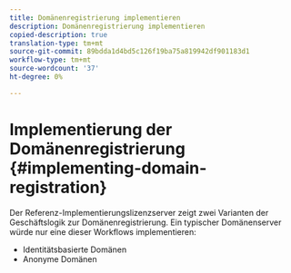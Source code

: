 ```yaml
---
title: Domänenregistrierung implementieren
description: Domänenregistrierung implementieren
copied-description: true
translation-type: tm+mt
source-git-commit: 89bdda1d4bd5c126f19ba75a819942df901183d1
workflow-type: tm+mt
source-wordcount: '37'
ht-degree: 0%

---
```



# Implementierung der Domänenregistrierung {#implementing-domain-registration}

Der Referenz-Implementierungslizenzserver zeigt zwei Varianten der Geschäftslogik zur Domänenregistrierung. Ein typischer Domänenserver würde nur eine dieser Workflows implementieren:

* Identitätsbasierte Domänen
* Anonyme Domänen

